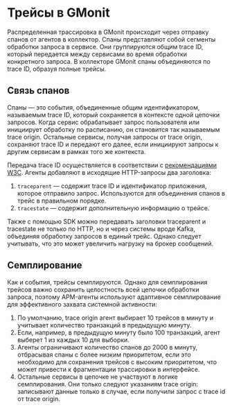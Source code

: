 # Трейсы в GMonit

Распределенная трассировка в GMonit происходит через отправку спанов от агентов в коллектор. Спаны представляют собой сегменты обработки запроса в сервисе. Они группируются общим trace ID, который передается между сервисами во время обработки конкретного запроса. В коллекторе GMonit спаны объединяются по trace ID, образуя полные трейсы.

## Связь спанов

Спаны — это события, объединенные общим идентификатором, называемым trace ID, который сохраняется в контексте одной цепочки запросов. Когда сервис обрабатывает запрос пользователя или инициирует обработку по расписанию, он становится так называемым trace origin. Остальные сервисы, получая запросы от trace origin, сохраняют trace ID и передают его далее, если инициируют запросы к другим сервисам в рамках того же контекста.

Передача trace ID осуществляется в соответствии с [рекомендациями W3C](https://www.w3.org/TR/trace-context-1/). Агенты добавляют в исходящие HTTP-запросы два заголовка:
1. `traceparent` — содержит trace ID и идентификатор приложения, которое отправило запрос. Используются для объединения спанов в трейс в правильном порядке.
2. `tracestate` — содержит дополнительную информацию о трейсе.

Также с помощью SDK можно передавать заголовки traceparent и tracestate не только по HTTP, но и через системы вроде Kafka, объединяя обработку запросов в единый трейс. Однако следует учитывать, что это может увеличить нагрузку на брокер сообщений.

## Семплирование

Как и события, трейсы семплируются. Однако для семплирования трейсов важно сохранить целостность всей цепочки обработки запроса, поэтому APM-агенты используют адаптивное семплирование для эффективного захвата системной активности:

1. По умолчанию, trace origin агент выбирает 10 трейсов в минуту и учитывает количество транзакций в предыдущую минуту. 
2. Если, например, в предыдущую минуту было 100 транзакций, агент выберет 1 из каждых 10 для выборки.
3. Агенты ограничивают количество спанов до 2000 в минуту, отбрасывая спаны с более низким приоритетом, если это необходимо для сохранения трейсов с высоким приоритетом, что может привести к фрагментации трассировки в интерфейсе.
4. Остальные сервисы в цепочке не участвуют в логике семплирования. Они только следуют указаниям trace origin: записывают данные только в случае, если получили запрос с trace id от trace origin.


